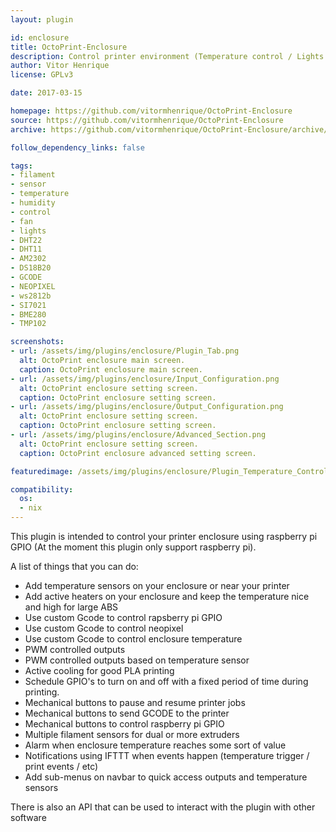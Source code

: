 ```yaml
---
layout: plugin

id: enclosure
title: OctoPrint-Enclosure
description: Control printer environment (Temperature control / Lights / Fans and Filament Sensor) using Raspberry Pi GPIO
author: Vitor Henrique
license: GPLv3

date: 2017-03-15

homepage: https://github.com/vitormhenrique/OctoPrint-Enclosure
source: https://github.com/vitormhenrique/OctoPrint-Enclosure
archive: https://github.com/vitormhenrique/OctoPrint-Enclosure/archive/master.zip

follow_dependency_links: false

tags:
- filament
- sensor
- temperature
- humidity
- control
- fan
- lights
- DHT22
- DHT11
- AM2302
- DS18B20
- GCODE
- NEOPIXEL
- ws2812b
- SI7021
- BME280
- TMP102

screenshots:
- url: /assets/img/plugins/enclosure/Plugin_Tab.png
  alt: OctoPrint enclosure main screen.
  caption: OctoPrint enclosure main screen.
- url: /assets/img/plugins/enclosure/Input_Configuration.png
  alt: OctoPrint enclosure setting screen.
  caption: OctoPrint enclosure setting screen.
- url: /assets/img/plugins/enclosure/Output_Configuration.png
  alt: OctoPrint enclosure setting screen.
  caption: OctoPrint enclosure setting screen.
- url: /assets/img/plugins/enclosure/Advanced_Section.png
  alt: OctoPrint enclosure setting screen.
  caption: OctoPrint enclosure advanced setting screen.

featuredimage: /assets/img/plugins/enclosure/Plugin_Temperature_Control.png

compatibility:
  os:
  - nix
---
```


This plugin is intended to control your printer enclosure using raspberry pi GPIO (At the moment this plugin only support raspberry pi).

A list of things that you can do:
* Add temperature sensors on your enclosure or near your printer
* Add active heaters on your enclosure and keep the temperature nice and high for large ABS
* Use custom Gcode to control rapsberry pi GPIO
* Use custom Gcode to control neopixel
* Use custom Gcode to control enclosure temperature
* PWM controlled outputs
* PWM controlled outputs based on temperature sensor
* Active cooling for good PLA printing
* Schedule GPIO's to turn on and off with a fixed period of time during printing.
* Mechanical buttons to pause and resume printer jobs
* Mechanical buttons to send GCODE to the printer
* Mechanical buttons to control raspberry pi GPIO
* Multiple filament sensors for dual or more extruders
* Alarm when enclosure temperature reaches some sort of value
* Notifications using IFTTT when events happen (temperature trigger / print events / etc)
* Add sub-menus on navbar to quick access outputs and temperature sensors

There is also an API that can be used to interact with the plugin with other software
